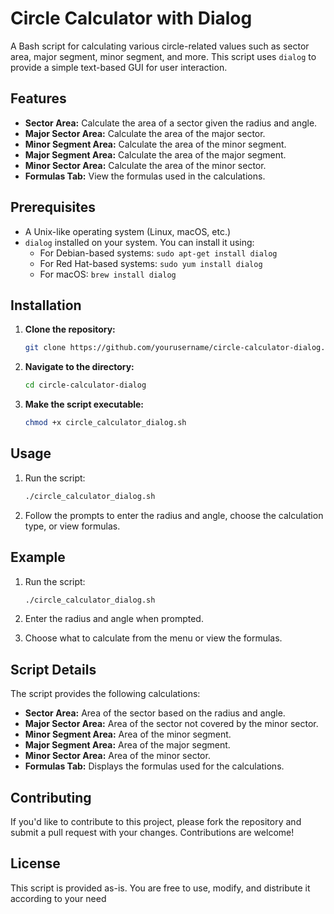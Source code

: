 # Circle Calculator with Dialog

A Bash script for calculating various circle-related values such as sector area, major segment, minor segment, and more. This script uses `dialog` to provide a simple text-based GUI for user interaction.

## Features

- **Sector Area:** Calculate the area of a sector given the radius and angle.
- **Major Sector Area:** Calculate the area of the major sector.
- **Minor Segment Area:** Calculate the area of the minor segment.
- **Major Segment Area:** Calculate the area of the major segment.
- **Minor Sector Area:** Calculate the area of the minor sector.
- **Formulas Tab:** View the formulas used in the calculations.

## Prerequisites

- A Unix-like operating system (Linux, macOS, etc.)
- `dialog` installed on your system. You can install it using:
  - For Debian-based systems: `sudo apt-get install dialog`
  - For Red Hat-based systems: `sudo yum install dialog`
  - For macOS: `brew install dialog`

## Installation

1. **Clone the repository:**

    ```bash
    git clone https://github.com/yourusername/circle-calculator-dialog.git
    ```

2. **Navigate to the directory:**

    ```bash
    cd circle-calculator-dialog
    ```

3. **Make the script executable:**

    ```bash
    chmod +x circle_calculator_dialog.sh
    ```

## Usage

1. Run the script:

    ```bash
    ./circle_calculator_dialog.sh
    ```

2. Follow the prompts to enter the radius and angle, choose the calculation type, or view formulas.

## Example

1. Run the script:

    ```bash
    ./circle_calculator_dialog.sh
    ```

2. Enter the radius and angle when prompted.
3. Choose what to calculate from the menu or view the formulas.

## Script Details

The script provides the following calculations:

- **Sector Area:** Area of the sector based on the radius and angle.
- **Major Sector Area:** Area of the sector not covered by the minor sector.
- **Minor Segment Area:** Area of the minor segment.
- **Major Segment Area:** Area of the major segment.
- **Minor Sector Area:** Area of the minor sector.
- **Formulas Tab:** Displays the formulas used for the calculations.

## Contributing

If you'd like to contribute to this project, please fork the repository and submit a pull request with your changes. Contributions are welcome!

## License

This script is provided as-is. You are free to use, modify, and distribute it according to your need
